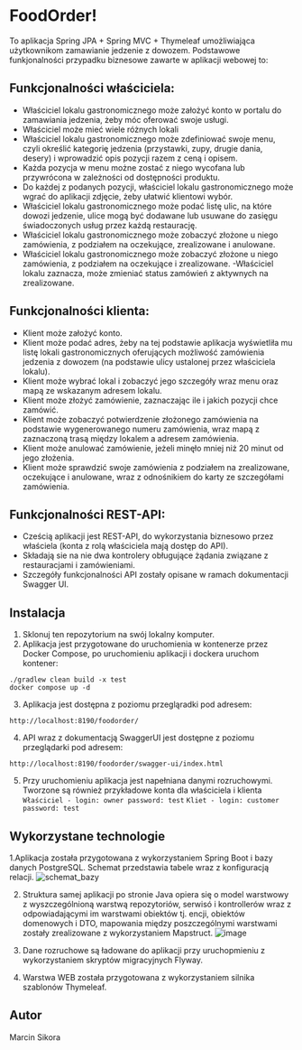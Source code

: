 # FoodOrder!

To aplikacja Spring JPA + Spring MVC + Thymeleaf umożliwiająca użytkownikom zamawianie jedzenie z dowozem. Podstawowe funkjonalności przypadku biznesowe zawarte w aplikacji webowej to:

## Funkcjonalności właściciela:
- Właściciel lokalu gastronomicznego może założyć konto w portalu do zamawiania jedzenia, żeby móc oferować swoje usługi.
- Właściciel może mieć wiele różnych lokali
- Właściciel lokalu gastronomicznego może zdefiniować swoje menu, czyli określić kategorię jedzenia (przystawki, zupy, drugie dania, desery) i wprowadzić opis pozycji razem z ceną i opisem.
- Każda pozycja w menu możne zostać z niego wycofana lub przywrócona w zależności od dostępności produktu.
- Do każdej z podanych pozycji, właściciel lokalu gastronomicznego może wgrać do aplikacji zdjęcie, żeby ułatwić klientowi wybór.
- Właściciel lokalu gastronomicznego może podać listę ulic, na które dowozi jedzenie, ulice mogą być dodawane lub usuwane do zasięgu świadoczonych usług przez każdą restaurację.
- Właściciel lokalu gastronomicznego może zobaczyć złożone u niego zamówienia, z podziałem na oczekujące, zrealizowane i anulowane.
- Właściciel lokalu gastronomicznego może zobaczyć złożone u niego zamówienia, z podziałem na oczekujące i zrealizowane.
 -Właściciel lokalu zaznacza, może zmieniać status zamówień z aktywnych na zrealizowane. 

## Funkcjonalności klienta:
- Klient może założyć konto.
- Klient może podać adres, żeby na tej podstawie aplikacja wyświetliła mu listę lokali gastronomicznych oferujących możliwość zamówienia jedzenia z dowozem (na podstawie ulicy ustalonej przez właściciela lokalu).
- Klient może wybrać lokal i zobaczyć jego szczegóły wraz menu oraz mapą ze wskazanym adresem lokalu.
- Klient może złożyć zamówienie, zaznaczając ile i jakich pozycji chce zamówić.
- Klient może zobaczyć potwierdzenie złożonego zamówienia na podstawie wygenerowanego numeru zamówienia, wraz mapą z zaznaczoną trasą między lokalem a adresem zamówienia. 
- Klient może anulować zamówienie, jeżeli minęło mniej niż 20 minut od jego złożenia.
- Klient może sprawdzić swoje zamówienia z podziałem na zrealizowane, oczekujące i anulowane, wraz z odnośnikiem do karty ze szczegółami zamówienia.

## Funkcjonalności REST-API:
- Cześcią aplikacji jest REST-API, do wykorzystania biznesowo przez właściela (konta z rolą właściciela mają dostęp do API).
- Składają sie na nie dwa kontrolery obługujące żądania związane z restauracjami i zamówieniami.
- Szczegóły funkcjonalności API zostały opisane w ramach dokumentacji Swagger UI.

## Instalacja

1. Sklonuj ten repozytorium na swój lokalny komputer.
2. Aplikacja jest przygotowane do uruchomienia w kontenerze przez Docker Compose, po uruchomieniu aplikacji i dockera uruchom kontener:

```
./gradlew clean build -x test
docker compose up -d
```

3. Aplikacja jest dostępna z poziomu przegląradki pod adresem:
```
http://localhost:8190/foodorder/
```

4. API wraz z dokumentacją SwaggerUI jest dostępne z poziomu przeglądarki pod adresem:
```
http://localhost:8190/foodorder/swagger-ui/index.html
```
5. Przy uruchomieniu aplikacja jest napełniana danymi rozruchowymi. Tworzone są również przykładowe konta dla właściciela i klienta
```Właściciel - login: owner password: test```
```Kliet - login: customer password: test```

 ## Wykorzystane technologie

1.Aplikacja została przygotowana z wykorzystaniem Spring Boot i bazy danych PostgreSQL. Schemat przedstawia tabele wraz z konfiguracją relacji.
![schemat_bazy](https://github.com/xavras86/FoodOrder/assets/99759304/f12ac45d-05ce-48f2-ba95-0a57d2fa485a)

2. Struktura samej aplikacji po stronie Java opiera się o model warstwowy z wyszczególnioną warstwą repozytoriów, serwisó i kontrollerów wraz z odpowiadającymi im warstwami obiektów
tj. encji, obiektów domenowych i DTO, mapowania między poszczególnymi warstwami zostały zrealizowane z wykorzystaniem Mapstruct.
![image](https://github.com/xavras86/FoodOrder/assets/99759304/2b93f9fb-186c-4301-8ec0-62341c4deaaa)

3. Dane rozruchowe są ładowane do aplikacji przy uruchopmieniu z wykorzystaniem skryptów migracyjnych Flyway.

4. Warstwa WEB została przygotowana z wykorzystaniem silnika szablonów Thymeleaf.


 ## Autor
Marcin Sikora











